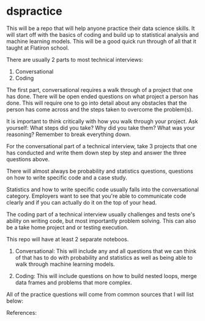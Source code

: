# dspractice
This will be a repo that will help anyone practice their data science skills. It will start off with the basics of coding and build up to statistical analysis and machine learning models. This will be a good quick run through of all that it taught at Flatiron school. 


There are usually 2 parts to most technical interviews: 
 1. Conversational 
 2. Coding 
 
The first part, conversational requires a walk through of a project that one has done. There will be open ended questions on what project a person has done. This will require one to go into detail about any obstacles that the person has come across and the steps taken to overcome the problem(s). 
 
It is important to think critically with how you walk through your project. Ask yourself: 
    What steps did you take?
    Why did you take them?
    What was your reasoning?
    Remember to break everything down.

For the conversational part of a technical interview, take 3 projects that one has conducted and write them down step by step and answer the three questions above. 

There will almost always be probability and statistics questions, questions on how to write specific code and a case study. 

Statistics and how to write specific code usually falls into the conversational category. Employers want to see that you're able to communicate code clearly and if you can actually do it on the top of your head. 

The coding part of a technical interview usually challenges and tests one's ability on writing code, but most importantly problem solving. This can also be a take home project and or testing execution. 

This repo will have at least 2 separate noteboos. 

1. Conversational: 
    This will include any and all questions that we can think of that has to do with probability and statistics as well as being able to walk through machine learning models. 
    
2. Coding: 
    This will include questions on how to build nested loops, merge data frames and problems that more complex.
    
All of the practice questions will come from common sources that I will list below: 


References: 

